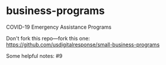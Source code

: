 # business-programs
COVID-19 Emergency Assistance Programs

Don't fork this repo—fork this one: https://github.com/usdigitalresponse/small-business-programs

Some helpful notes: #9
